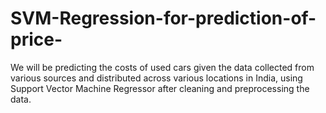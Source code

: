# SVM-Regression-for-prediction-of-price-
We will be predicting the costs of used cars given the data collected from various sources and distributed across various locations in India, using Support Vector Machine Regressor after cleaning and preprocessing the data.
